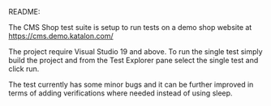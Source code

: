 README:


The CMS Shop test suite is setup to run tests on a demo shop website at https://cms.demo.katalon.com/

The project require Visual Studio 19 and above.
To run the single test simply build the project and from the Test Explorer pane select the single test and click run. 

The test currently has some minor bugs and it can be further improved in terms of adding verifications where needed instead of using sleep.

